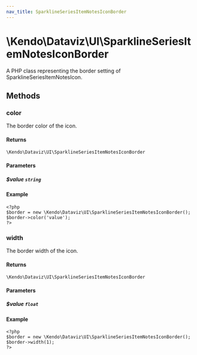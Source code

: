 ```yaml
---
nav_title: SparklineSeriesItemNotesIconBorder
---
```


# \Kendo\Dataviz\UI\SparklineSeriesItemNotesIconBorder

A PHP class representing the border setting of SparklineSeriesItemNotesIcon.


## Methods

### color
The border color of the icon.

#### Returns
`\Kendo\Dataviz\UI\SparklineSeriesItemNotesIconBorder`

#### Parameters

##### $value `string`



#### Example 
    <?php
    $border = new \Kendo\Dataviz\UI\SparklineSeriesItemNotesIconBorder();
    $border->color('value');
    ?>

### width
The border width of the icon.

#### Returns
`\Kendo\Dataviz\UI\SparklineSeriesItemNotesIconBorder`

#### Parameters

##### $value `float`



#### Example 
    <?php
    $border = new \Kendo\Dataviz\UI\SparklineSeriesItemNotesIconBorder();
    $border->width(1);
    ?>

